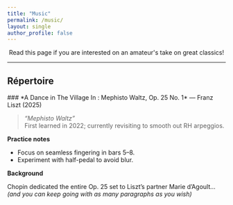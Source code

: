 ```yaml
---
title: "Music"
permalink: /music/
layout: single
author_profile: false
---
```


<!-- ————— INTRODUCTION ————— -->
<div style="text-align:center">

<p>
Read this page if you are interested on an amateur's take on great classics! 
</p>

</div>

---

## Répertoire

<section class="repertoire-entry" markdown="1">
### *A Dance in The Village In : Mephisto Waltz, Op.&nbsp;25 No.&nbsp;1* — Franz Liszt <span class="year">(2025)</span>

> *“Mephisto Waltz”*  
> First learned in 2022; currently revisiting to smooth out RH arpeggios.

**Practice notes**

- Focus on seamless fingering in bars 5–8.  
- Experiment with half-pedal to avoid blur.

**Background**

Chopin dedicated the entire Op.&nbsp;25 set to Liszt’s partner Marie d’Agoult…  
*(and you can keep going with as many paragraphs as you wish)*
</section>

<!-- Duplicate the <section markdown="1">…</section> block for additional pieces -->

